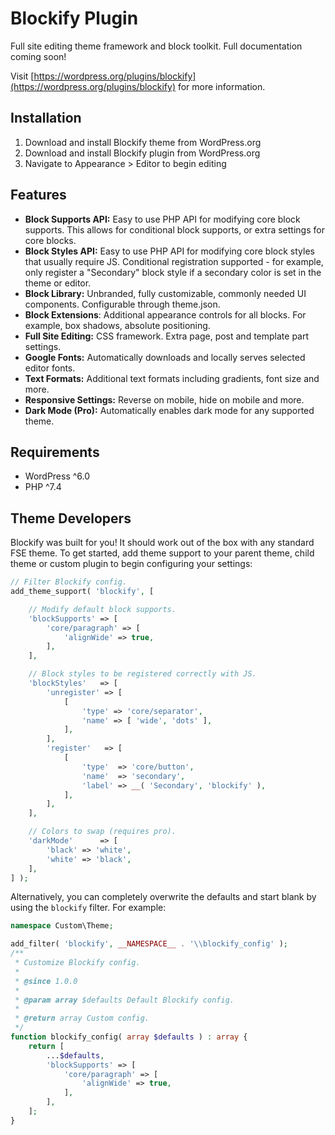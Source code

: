 # Blockify Plugin

Full site editing theme framework and block toolkit. Full documentation coming soon!

Visit [https://wordpress.org/plugins/blockify](https://wordpress.org/plugins/blockify) for more information.

## Installation

1. Download and install Blockify theme from WordPress.org
2. Download and install Blockify plugin from WordPress.org
3. Navigate to Appearance > Editor to begin editing

## Features

- **Block Supports API:** Easy to use PHP API for modifying core block supports. This allows for conditional block supports, or extra settings for core blocks.
- **Block Styles API:** Easy to use PHP API for modifying core block styles that usually require JS. Conditional registration supported - for example, only register a "Secondary" block style if a secondary color is set in the theme or editor.
- **Block Library:** Unbranded, fully customizable, commonly needed UI components. Configurable through theme.json.
- **Block Extensions**: Additional appearance controls for all blocks. For example, box shadows, absolute positioning.
- **Full Site Editing:** CSS framework. Extra page, post and template part settings.
- **Google Fonts:** Automatically downloads and locally serves selected editor fonts.
- **Text Formats:** Additional text formats including gradients, font size and more.
- **Responsive Settings:** Reverse on mobile, hide on mobile and more.
- **Dark Mode (Pro):** Automatically enables dark mode for any supported theme.

## Requirements

- WordPress ^6.0
- PHP ^7.4

## Theme Developers

Blockify was built for you! It should work out of the box with any standard FSE theme. To get started, add theme support
to your parent theme, child theme or custom plugin to begin configuring your settings:

```php
// Filter Blockify config.
add_theme_support( 'blockify', [

	// Modify default block supports.
	'blockSupports' => [
		'core/paragraph' => [
			'alignWide' => true,
		],
	],

	// Block styles to be registered correctly with JS.
	'blockStyles'   => [
		'unregister' => [
			[
				'type' => 'core/separator',
				'name' => [ 'wide', 'dots' ],
			],
		],
		'register'   => [
			[
				'type'  => 'core/button',
				'name'  => 'secondary',
				'label' => __( 'Secondary', 'blockify' ),
			],
		],
	],

	// Colors to swap (requires pro).
	'darkMode'      => [
		'black' => 'white',
		'white' => 'black',
	],
] );
```

Alternatively, you can completely overwrite the defaults and start blank by using the `blockify` filter. For example:

```php
namespace Custom\Theme;

add_filter( 'blockify', __NAMESPACE__ . '\\blockify_config' );
/**
 * Customize Blockify config.
 *
 * @since 1.0.0
 *
 * @param array $defaults Default Blockify config.
 *                       
 * @return array Custom config.
 */
function blockify_config( array $defaults ) : array {
    return [
        ...$defaults,
        'blockSupports' => [
            'core/paragraph' => [
                'alignWide' => true,
            ],
        ],
    ];
}
```
